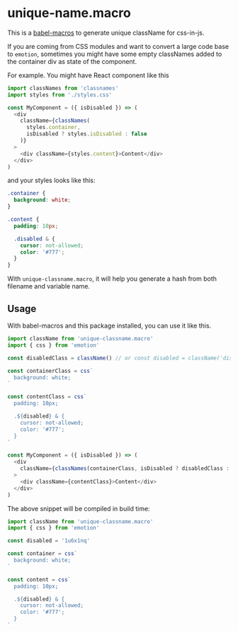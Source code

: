 # unique-name.macro

This is a [babel-macros](https://github.com/kentcdodds/babel-macros) to generate unique className for css-in-js.

If you are coming from CSS modules and want to convert a large code base to `emotion`, sometimes you might have some empty classNames added to the container div as state of the component.

For example. You might have React component like this

```javascript
import classNames from 'classnames'
import styles from './styles.css'

const MyComponent = ({ isDisabled }) => (
  <div
    className={classNames(
      styles.container,
      isDisabled ? styles.isDisabled : false
    )}
  >
    <div className={styles.content}>Content</div>
  </div>
)
```

and your styles looks like this:

```css
.container {
  background: white;
}

.content {
  padding: 10px;

  .disabled & {
    cursor: not-allowed;
    color: '#777';
  }
}
```

With `unique-classname.macro`, it will help you generate a hash from both filename and variable name.

## Usage

With babel-macros and this package installed, you can use it like this.

```javascript
import className from 'unique-classname.macro'
import { css } from 'emotion'

const disabledClass = className() // or const disabled = className('disabled')

const containerClass = css`
  background: white;
`

const contentClass = css`
  padding: 10px;

  .${disabled} & {
    cursor: not-allowed;
    color: '#777';
  }
`

const MyComponent = ({ isDisabled }) => (
  <div
    className={classNames(containerClass, isDisabled ? disabledClass : false)}
  >
    <div className={contentClass}>Content</div>
  </div>
)
```

The above snippet will be compiled in build time:

```javascript
import className from 'unique-classname.macro'
import { css } from 'emotion'

const disabled = '1u6x1nq'

const container = css`
  background: white;
`

const content = css`
  padding: 10px;

  .${disabled} & {
    cursor: not-allowed;
    color: '#777';
  }
`
```
